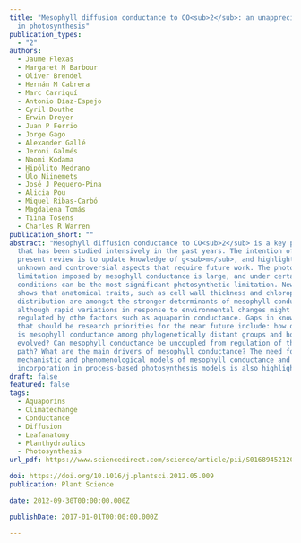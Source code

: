 ```yaml
---
title: "Mesophyll diffusion conductance to CO<sub>2</sub>: an unappreciated central player
  in photosynthesis"
publication_types:
  - "2"
authors:
  - Jaume Flexas
  - Margaret M Barbour
  - Oliver Brendel
  - Hernán M Cabrera
  - Marc Carriquí
  - Antonio Díaz-Espejo
  - Cyril Douthe
  - Erwin Dreyer
  - Juan P Ferrio
  - Jorge Gago
  - Alexander Gallé
  - Jeroni Galmés
  - Naomi Kodama
  - Hipólito Medrano
  - Ülo Niinemets
  - José J Peguero-Pina
  - Alicia Pou
  - Miquel Ribas-Carbó
  - Magdalena Tomás
  - Tiina Tosens
  - Charles R Warren
publication_short: ""
abstract: "Mesophyll diffusion conductance to CO<sub>2</sub> is a key photosynthetic trait
  that has been studied intensively in the past years. The intention of the
  present review is to update knowledge of g<sub>m</sub>, and highlight the important
  unknown and controversial aspects that require future work. The photosynthetic
  limitation imposed by mesophyll conductance is large, and under certain
  conditions can be the most significant photosynthetic limitation. New evidence
  shows that anatomical traits, such as cell wall thickness and chloroplast
  distribution are amongst the stronger determinants of mesophyll conductance,
  although rapid variations in response to environmental changes might be
  regulated by othe factors such as aquaporin conductance. Gaps in knowledge
  that should be research priorities for the near future include: how different
  is mesophyll conductance among phylogenetically distant groups and how has it
  evolved? Can mesophyll conductance be uncoupled from regulation of the water
  path? What are the main drivers of mesophyll conductance? The need for
  mechanistic and phenomenological models of mesophyll conductance and its
  incorporation in process-based photosynthesis models is also highlighted."
draft: false
featured: false
tags:
  - Aquaporins
  - Climatechange
  - Conductance
  - Diffusion
  - Leafanatomy
  - Planthydraulics
  - Photosynthesis
url_pdf: https://www.sciencedirect.com/science/article/pii/S0168945212001069

doi: https://doi.org/10.1016/j.plantsci.2012.05.009
publication: Plant Science

date: 2012-09-30T00:00:00.000Z

publishDate: 2017-01-01T00:00:00.000Z

---
```


